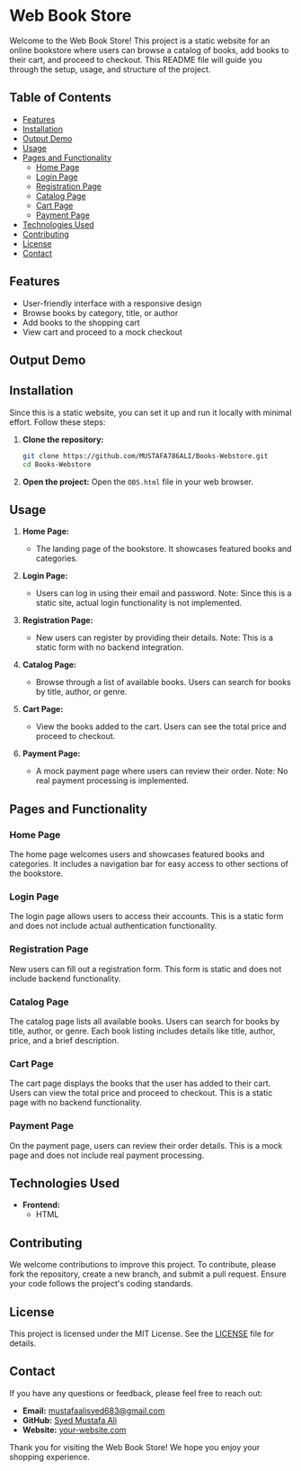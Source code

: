 # Web Book Store

Welcome to the Web Book Store! This project is a static website for an online bookstore where users can browse a catalog of books, add books to their cart, and proceed to checkout. This README file will guide you through the setup, usage, and structure of the project.

## Table of Contents

- [Features](#features)
- [Installation](#installation)
- [Output Demo](#Output-Demo)
- [Usage](#usage)
- [Pages and Functionality](#pages-and-functionality)
  - [Home Page](#home-page)
  - [Login Page](#login-page)
  - [Registration Page](#registration-page)
  - [Catalog Page](#catalog-page)
  - [Cart Page](#cart-page)
  - [Payment Page](#payment-page)
- [Technologies Used](#technologies-used)
- [Contributing](#contributing)
- [License](#license)
- [Contact](#contact)

## Features

- User-friendly interface with a responsive design
- Browse books by category, title, or author
- Add books to the shopping cart
- View cart and proceed to a mock checkout

## Output Demo

  
## Installation

Since this is a static website, you can set it up and run it locally with minimal effort. Follow these steps:

1. **Clone the repository:**
    ```sh
    git clone https://github.com/MUSTAFA786ALI/Books-Webstore.git
    cd Books-Webstore
    ```

2. **Open the project:**
    Open the `OBS.html` file in your web browser.

## Usage

1. **Home Page:**
    - The landing page of the bookstore. It showcases featured books and categories.

2. **Login Page:**
    - Users can log in using their email and password. Note: Since this is a static site, actual login functionality is not implemented.

3. **Registration Page:**
    - New users can register by providing their details. Note: This is a static form with no backend integration.

4. **Catalog Page:**
    - Browse through a list of available books. Users can search for books by title, author, or genre.

5. **Cart Page:**
    - View the books added to the cart. Users can see the total price and proceed to checkout.

6. **Payment Page:**
    - A mock payment page where users can review their order. Note: No real payment processing is implemented.

## Pages and Functionality

### Home Page

The home page welcomes users and showcases featured books and categories. It includes a navigation bar for easy access to other sections of the bookstore.

### Login Page

The login page allows users to access their accounts. This is a static form and does not include actual authentication functionality.

### Registration Page

New users can fill out a registration form. This form is static and does not include backend functionality.

### Catalog Page

The catalog page lists all available books. Users can search for books by title, author, or genre. Each book listing includes details like title, author, price, and a brief description.

### Cart Page

The cart page displays the books that the user has added to their cart. Users can view the total price and proceed to checkout. This is a static page with no backend functionality.

### Payment Page

On the payment page, users can review their order details. This is a mock page and does not include real payment processing.

## Technologies Used

- **Frontend:**
  - HTML

## Contributing

We welcome contributions to improve this project. To contribute, please fork the repository, create a new branch, and submit a pull request. Ensure your code follows the project's coding standards.

## License

This project is licensed under the MIT License. See the [LICENSE](LICENSE) file for details.

## Contact

If you have any questions or feedback, please feel free to reach out:

- **Email:** mustafaalisyed683@gmail.com
- **GitHub:** [Syed Mustafa Ali](https://github.com/MUSTAFA786ALI)
- **Website:** [your-website.com](file:///C:/Users/SYEDS/OneDrive/Desktop/SYED%20MUSTAFA%20ALI/WEB/OBS.html)

Thank you for visiting the Web Book Store! We hope you enjoy your shopping experience.
